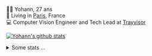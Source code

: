 <p>
  👨🏻 <bold>Yohann</bold>, 27 ans<br/>
  💼 Living in <a href="https://www.google.com/maps?q=paris">Paris</a>, France<br/>
  💻 Computer Vision Engineer and Tech Lead at <a href="https://trayvisor.com/">Trayvisor</a><br/>
</p>

<a href="https://github.com/anuraghazra/github-readme-stats"><img align="center" src="https://github-readme-stats-go94hl40s-yohann84l.vercel.app//api?username=yohann84L&show_icons=true&include_all_commits=true" alt="Yohann's github stats" /> </a>


<details>
  <summary>Some stats ...</summary><br/>
  

<!--START_SECTION:waka-->
![Code Time](http://img.shields.io/badge/Code%20Time-1%2C128%20hrs%203%20mins-blue)

![Profile Views](http://img.shields.io/badge/Profile%20Views-0-blue)

**🐱 My GitHub Data** 

> 📦 440.8 kB Used in GitHub's Storage 
 > 
> 🏆 823 Contributions in the Year 2024
 > 
> 🚫 Not Opted to Hire
 > 
> 📜 26 Public Repositories 
 > 
> 🔑 21 Private Repositories 
 > 
**I'm an Early 🐤** 

```text
🌞 Morning                17378 commits       ████████░░░░░░░░░░░░░░░░░   30.71 % 
🌆 Daytime                32244 commits       ██████████████░░░░░░░░░░░   56.98 % 
🌃 Evening                6832 commits        ███░░░░░░░░░░░░░░░░░░░░░░   12.07 % 
🌙 Night                  133 commits         ░░░░░░░░░░░░░░░░░░░░░░░░░   00.24 % 
```
📅 **I'm Most Productive on Wednesday** 

```text
Monday                   10652 commits       █████░░░░░░░░░░░░░░░░░░░░   18.82 % 
Tuesday                  10516 commits       █████░░░░░░░░░░░░░░░░░░░░   18.58 % 
Wednesday                12222 commits       █████░░░░░░░░░░░░░░░░░░░░   21.60 % 
Thursday                 11235 commits       █████░░░░░░░░░░░░░░░░░░░░   19.85 % 
Friday                   10867 commits       █████░░░░░░░░░░░░░░░░░░░░   19.20 % 
Saturday                 377 commits         ░░░░░░░░░░░░░░░░░░░░░░░░░   00.67 % 
Sunday                   718 commits         ░░░░░░░░░░░░░░░░░░░░░░░░░   01.27 % 
```


📊 **This Week I Spent My Time On** 

```text
🕑︎ Time Zone: Europe/Paris

💬 Programming Languages: 
YAML                     4 mins              █████████████████████████   100.00 % 

🔥 Editors: 
VS Code                  4 mins              █████████████████████████   100.00 % 

💻 Operating System: 
Mac                      4 mins              █████████████████████████   100.00 % 
```

**I Mostly Code in Python** 

```text
Python                   26 repos            ██████████████░░░░░░░░░░░   55.32 % 
Jupyter Notebook         4 repos             ██░░░░░░░░░░░░░░░░░░░░░░░   08.51 % 
JavaScript               3 repos             ██░░░░░░░░░░░░░░░░░░░░░░░   06.38 % 
HTML                     2 repos             █░░░░░░░░░░░░░░░░░░░░░░░░   04.26 % 
Shell                    1 repo              █░░░░░░░░░░░░░░░░░░░░░░░░   02.13 % 
```




 Last Updated on 11/07/2024 00:38:06 UTC
<!--END_SECTION:waka-->
